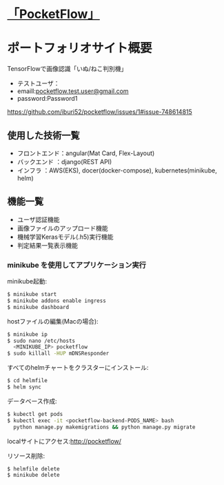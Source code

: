 # [「PocketFlow」](http://portfoliosite.pocketflow.work/)
# ポートフォリオサイト概要
TensorFlowで画像認識「いぬ/ねこ判別機」  
* テストユーザ：  
* emaill:pocketflow.test.user@gmail.com  
* password:Password1  

https://github.com/iburi52/pocketflow/issues/1#issue-748614815

## 使用した技術一覧
* フロントエンド：angular(Mat Card, Flex-Layout)
* バックエンド  ：django(REST API)
* インフラ     ：AWS(EKS), docer(docker-compose), kubernetes(minikube, helm)

## 機能一覧
* ユーザ認証機能
* 画像ファイルのアップロード機能
* 機械学習Kerasモデル(.h5)実行機能
* 判定結果一覧表示機能

### minikube を使用してアプリケーション実行
minikube起動:
```bash
$ minikube start
$ minikube addons enable ingress
$ minikube dashboard
```
hostファイルの編集(Macの場合):
```bash
$ minikube ip
$ sudo nano /etc/hosts
  <MINIKUBE_IP> pocketflow
$ sudo killall -HUP mDNSResponder
```
すべてのhelmチャートをクラスターにインストール:
```bash
$ cd helmfile
$ helm sync
```
データベース作成:
```bash
$ kubectl get pods
$ kubectl exec -it <pocketflow-backend-PODS_NAME> bash 
  python manage.py makemigrations && python manage.py migrate
```
localサイトにアクセス:[http://pocketflow/](http://pocketflow/)  
  
リソース削除:
```bash
$ helmfile delete
$ minikube delete
```
